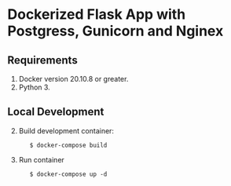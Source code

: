 # Dockerized Flask App with Postgress, Gunicorn and Nginex

## Requirements

1. Docker version 20.10.8 or greater.
2. Python 3.

## Local Development

2. Build development container:

    ```
       $ docker-compose build
    ```

3. Run container

    ```
       $ docker-compose up -d
    ```

